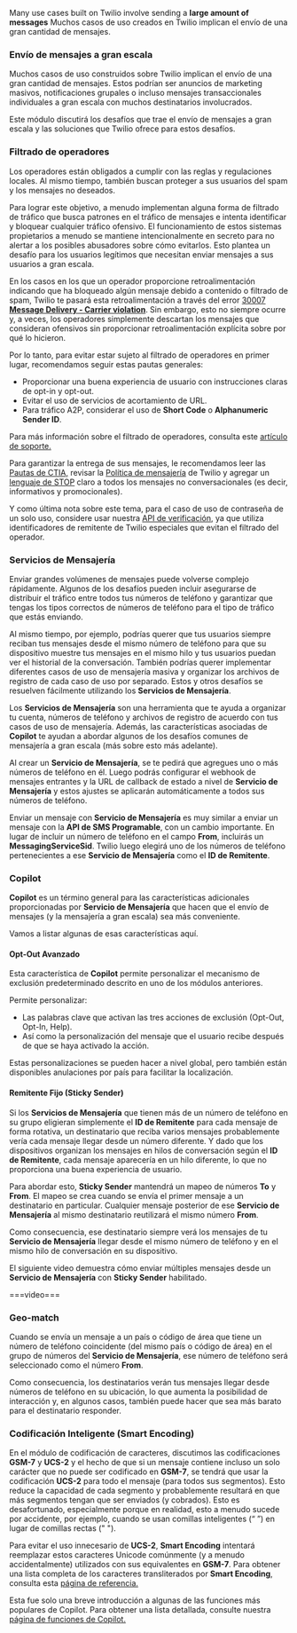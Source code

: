 Many use cases built on Twilio involve sending a **large amount of messages**
Muchos casos de uso creados en Twilio implican el envío de una gran cantidad de mensajes.

### Envío de mensajes a gran escala

Muchos casos de uso construidos sobre Twilio implican el envío de una gran cantidad de mensajes. Estos podrían ser anuncios de marketing masivos, notificaciones grupales o incluso mensajes transaccionales individuales a gran escala con muchos destinatarios involucrados.

Este módulo discutirá los desafíos que trae el envío de mensajes a gran escala y las soluciones que Twilio ofrece para estos desafíos.

### Filtrado de operadores

Los operadores están obligados a cumplir con las reglas y regulaciones locales. Al mismo tiempo, también buscan proteger a sus usuarios del spam y los mensajes no deseados.

Para lograr este objetivo, a menudo implementan alguna forma de filtrado de tráfico que busca patrones en el tráfico de mensajes e intenta identificar y bloquear cualquier tráfico ofensivo. El funcionamiento de estos sistemas propietarios a menudo se mantiene intencionalmente en secreto para no alertar a los posibles abusadores sobre cómo evitarlos. Esto plantea un desafío para los usuarios legítimos que necesitan enviar mensajes a sus usuarios a gran escala.

En los casos en los que un operador proporcione retroalimentación indicando que ha bloqueado algún mensaje debido a contenido o filtrado de spam, Twilio te pasará esta retroalimentación a través del error [30007](http://www.twilio.com/docs/api/errors/30007) [**Message Delivery - Carrier violation**](http://www.twilio.com/docs/api/errors/30007). Sin embargo, esto no siempre ocurre y, a veces, los operadores simplemente descartan los mensajes que consideran ofensivos sin proporcionar retroalimentación explícita sobre por qué lo hicieron.

Por lo tanto, para evitar estar sujeto al filtrado de operadores en primer lugar, recomendamos seguir estas pautas generales:

- Proporcionar una buena experiencia de usuario con instrucciones claras de opt-in y opt-out.
- Evitar el uso de servicios de acortamiento de URL.
- Para tráfico A2P, considerar el uso de **Short Code** o **Alphanumeric Sender ID**.

Para más información sobre el filtrado de operadores, consulta este [artículo de soporte.](https://support.twilio.com/hc/en-us/articles/223181848-How-Does-Carrier-Filtering-Work-)

Para garantizar la entrega de sus mensajes, le recomendamos leer las [Pautas de CTIA,](https://api.ctia.org/wp-content/uploads/2019/07/190719-CTIA-Messaging-Principles-and-Best-Practices-FINAL.pdf) revisar la [Política de mensajería](https://www.twilio.com/legal/messaging-policy) de Twilio y agregar un [lenguaje de STOP](https://www.twilio.com/blog/us-messaging-policy-guidelines-enforcement-ensure-higher-deliverability) claro a todos los mensajes no conversacionales (es decir, informativos y promocionales).

Y como última nota sobre este tema, para el caso de uso de contraseña de un solo uso, considere usar nuestra [API de verificación](https://www.twilio.com/verify), ya que utiliza identificadores de remitente de Twilio especiales que evitan el filtrado del operador.

### Servicios de Mensajería

Enviar grandes volúmenes de mensajes puede volverse complejo rápidamente. Algunos de los desafíos pueden incluir asegurarse de distribuir el tráfico entre todos tus números de teléfono y garantizar que tengas los tipos correctos de números de teléfono para el tipo de tráfico que estás enviando.

Al mismo tiempo, por ejemplo, podrías querer que tus usuarios siempre reciban tus mensajes desde el mismo número de teléfono para que su dispositivo muestre tus mensajes en el mismo hilo y tus usuarios puedan ver el historial de la conversación. También podrías querer implementar diferentes casos de uso de mensajería masiva y organizar los archivos de registro de cada caso de uso por separado. Estos y otros desafíos se resuelven fácilmente utilizando los **Servicios de Mensajería**.

Los **Servicios de Mensajería** son una herramienta que te ayuda a organizar tu cuenta, números de teléfono y archivos de registro de acuerdo con tus casos de uso de mensajería. Además, las características asociadas de **Copilot** te ayudan a abordar algunos de los desafíos comunes de mensajería a gran escala (más sobre esto más adelante).

Al crear un **Servicio de Mensajería**, se te pedirá que agregues uno o más números de teléfono en él. Luego podrás configurar el webhook de mensajes entrantes y la URL de callback de estado a nivel de **Servicio de Mensajería** y estos ajustes se aplicarán automáticamente a todos sus números de teléfono.

Enviar un mensaje con **Servicio de Mensajería** es muy similar a enviar un mensaje con la **API de SMS Programable**, con un cambio importante. En lugar de incluir un número de teléfono en el campo **From**, incluirás un **MessagingServiceSid**. Twilio luego elegirá uno de los números de teléfono pertenecientes a ese **Servicio de Mensajería** como el **ID de Remitente**.

### Copilot

**Copilot** es un término general para las características adicionales proporcionadas por **Servicio de Mensajería** que hacen que el envío de mensajes (y la mensajería a gran escala) sea más conveniente.

Vamos a listar algunas de esas características aquí.

#### Opt-Out Avanzado

Esta característica de **Copilot** permite personalizar el mecanismo de exclusión predeterminado descrito en uno de los módulos anteriores.

Permite personalizar:

- Las palabras clave que activan las tres acciones de exclusión (Opt-Out, Opt-In, Help).
- Así como la personalización del mensaje que el usuario recibe después de que se haya activado la acción.

Estas personalizaciones se pueden hacer a nivel global, pero también están disponibles anulaciones por país para facilitar la localización.

#### Remitente Fijo (Sticky Sender)

Si los **Servicios de Mensajería** que tienen más de un número de teléfono en su grupo eligieran simplemente el **ID de Remitente** para cada mensaje de forma rotativa, un destinatario que reciba varios mensajes probablemente vería cada mensaje llegar desde un número diferente. Y dado que los dispositivos organizan los mensajes en hilos de conversación según el **ID de Remitente**, cada mensaje aparecería en un hilo diferente, lo que no proporciona una buena experiencia de usuario.

Para abordar esto, **Sticky Sender** mantendrá un mapeo de números **To** y **From**. El mapeo se crea cuando se envía el primer mensaje a un destinatario en particular. Cualquier mensaje posterior de ese **Servicio de Mensajería** al mismo destinatario reutilizará el mismo número **From**.

Como consecuencia, ese destinatario siempre verá los mensajes de tu **Servicio de Mensajería** llegar desde el mismo número de teléfono y en el mismo hilo de conversación en su dispositivo.

El siguiente video demuestra cómo enviar múltiples mensajes desde un **Servicio de Mensajería** con **Sticky Sender** habilitado.


===video===

### Geo-match

Cuando se envía un mensaje a un país o código de área que tiene un número de teléfono coincidente (del mismo país o código de área) en el grupo de números del **Servicio de Mensajería**, ese número de teléfono será seleccionado como el número **From**.

Como consecuencia, los destinatarios verán tus mensajes llegar desde números de teléfono en su ubicación, lo que aumenta la posibilidad de interacción y, en algunos casos, también puede hacer que sea más barato para el destinatario responder.

### Codificación Inteligente (Smart Encoding)

En el módulo de codificación de caracteres, discutimos las codificaciones **GSM-7** y **UCS-2** y el hecho de que si un mensaje contiene incluso un solo carácter que no puede ser codificado en **GSM-7**, se tendrá que usar la codificación **UCS-2** para todo el mensaje (para todos sus segmentos). Esto reduce la capacidad de cada segmento y probablemente resultará en que más segmentos tengan que ser enviados (y cobrados). Esto es desafortunado, especialmente porque en realidad, esto a menudo sucede por accidente, por ejemplo, cuando se usan comillas inteligentes (“ ”) en lugar de comillas rectas (" ").

Para evitar el uso innecesario de **UCS-2**, **Smart Encoding** intentará reemplazar estos caracteres Unicode comúnmente (y a menudo accidentalmente) utilizados con sus equivalentes en **GSM-7**. Para obtener una lista completa de los caracteres transliterados por **Smart Encoding**, consulta esta [página de referencia.](http://www.twilio.com/docs/sms/services/copilot-smart-encoding-char-list)

Esta fue solo una breve introducción a algunas de las funciones más populares de Copilot. Para obtener una lista detallada, consulte nuestra [página de funciones de Copilot.](http://www.twilio.com/docs/sms/services#copilot-features)

